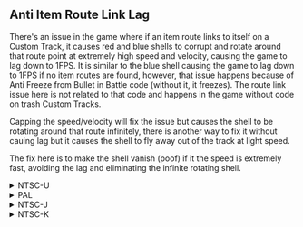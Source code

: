 ## Anti Item Route Link Lag

There's an issue in the game where if an item route links to itself on a Custom Track, it causes red and blue shells to corrupt and rotate around that route point at extremely high speed and velocity, causing the game to lag down to 1FPS.
It is similar to the blue shell causing the game to lag down to 1FPS if no item routes are found, however, that issue happens because of Anti Freeze from Bullet in Battle code (without it, it freezes). The route link issue here is not related to that code and happens in the game without code on trash Custom Tracks.

Capping the speed/velocity will fix the issue but causes the shell to be rotating around that route infinitely, there is another way to fix it without cauing lag but it causes the shell to fly away out of the track at light speed.

The fix here is to make the shell vanish (poof) if it the speed is extremely fast, avoiding the lag and eliminating the infinite rotating shell.

<details>
<summary>NTSC-U</summary>

```powerpc
C2796734 00000007
C03D0048 801D0004
2C000001 4182000C
2C000005 40820004
C05D0258 C01F0004
FC020040 41800010
EC210828 D03D0258
C03F0010 00000000
```
</details>

<details>
<summary>PAL</summary>

```powerpc
C279F740 00000007
C03D0048 801D0004
2C000001 4182000C
2C000005 40820004
C05D0258 C01F0004
FC020040 41800010
EC210828 D03D0258
C03F0010 00000000
```
</details>

<details>
<summary>NTSC-J</summary>

```powerpc
C279EDAC 00000007
C03D0048 801D0004
2C000001 4182000C
2C000005 40820004
C05D0258 C01F0004
FC020040 41800010
EC210828 D03D0258
C03F0010 00000000
```
</details>

<details>
<summary>NTSC-K</summary>

```powerpc
C278DB00 00000007
C03D0048 801D0004
2C000001 4182000C
2C000005 40820004
C05D0258 C01F0004
FC020040 41800010
EC210828 D03D0258
C03F0010 00000000
```
</details>